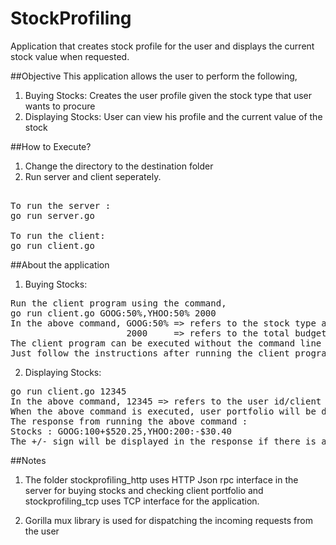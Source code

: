 # StockProfiling
Application that creates stock profile for the user and displays the current stock value when requested. 

##Objective 
This application allows the user to perform the following,
1. Buying Stocks: Creates the user profile given the stock type that user wants to procure 
2. Displaying Stocks: User can view his profile and the current value of the stock

##How to Execute?

1. Change the directory to the destination folder
2. Run server and client seperately.

<pre> 
To run the server :
go run server.go

To run the client:
go run client.go 
</pre>

##About the application 

1. Buying Stocks:
<pre>
Run the client program using the command,
go run client.go GOOG:50%,YHOO:50% 2000
In the above command, GOOG:50% => refers to the stock type and percentage of the amount to be invested 
                      2000     => refers to the total budget for purchasing the stocks    
The client program can be executed without the command line arguments. 
Just follow the instructions after running the client program
</pre>

2. Displaying Stocks:
<pre>
go run client.go 12345 
In the above command, 12345 => refers to the user id/client id/trade id 
When the above command is executed, user portfolio will be displayed on the prompt. 
The response from running the above command :
Stocks : GOOG:100+$520.25,YHOO:200:-$30.40 
The +/- sign will be displayed in the response if there is a change in current stock value
</pre>

##Notes 

1. The folder stockprofiling_http uses HTTP Json rpc interface in the server for buying stocks and checking client portfolio and stockprofiling_tcp uses TCP interface for the application. 

2. Gorilla mux library is used for dispatching the incoming requests from the user


